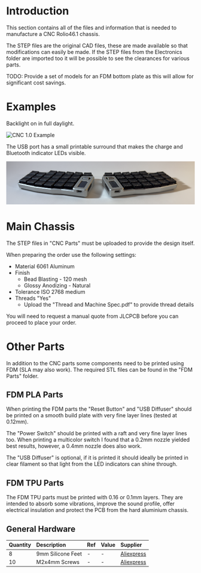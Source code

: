 # Introduction

This section contains all of the files and information that is needed to manufacture a CNC Rolio46.1 chassis.

The STEP files are the original CAD files, these are made available so that modifications can easily be made. If the STEP files from the Electronics folder are imported too it will be possible to see the clearances for various parts.

TODO: Provide a set of models for an FDM bottom plate as this will allow for significant cost savings.

# Examples


Backlight on in full daylight.

![CNC 1.0 Example](../../images/cnc/backlight_on_above.png?raw=true "CNC 1.0 Example")

The USB port has a small printable surround that makes the charge and Bluetooth indicator LEDs visible.

![CNC 1.0 Example](../../images/cnc/from_rear.png?raw=true "CNC 1.0 Example")

# Main Chassis

The STEP files in "CNC Parts" must be uploaded to provide the design itself.

When preparing the order use the following settings:
 * Material 6061 Aluminum
 * Finish
   * Bead Blasting - 120 mesh
   * Glossy Anodizing - Natural
 * Tolerance ISO 2768 medium
 * Threads "Yes"
   * Upload the "Thread and Machine Spec.pdf" to provide thread details

You will need to request a manual quote from JLCPCB before you can proceed to place your order.

# Other Parts

In addition to the CNC parts some components need to be printed using FDM (SLA may also work). The required STL files can be found in the "FDM Parts" folder.

## FDM PLA Parts

When printing the FDM parts the "Reset Button" and "USB Diffuser" should be printed on a smooth build plate with very fine layer lines (tested at 0.12mm).

The "Power Switch" should be printed with a raft and very fine layer lines too. When printing a multicolor switch I found that a 0.2mm nozzle yielded best results, however, a 0.4mm nozzle does also work.

The "USB Diffuser" is optional, if it is printed it should ideally be printed in clear filament so that light from the LED indicators can shine through.

## FDM TPU Parts

The FDM TPU parts must be printed with 0.16 or 0.1mm layers. They are intended to absorb some vibrations, improve the sound profile, offer electrical insulation and protect the PCB from the hard aluminium chassis.

## General Hardware

| Quantity  | Description  | Ref  | Value  | Supplier  |
|:----------|:----------|:----------|:----------|:----------|
| 8  | 9mm Silicone Feet | -  | - | [Aliexpress](https://www.aliexpress.com/item/1005005504977168.html?spm=a2g0o.order_list.order_list_main.67.675e1802ITKJQ5 )  |
| 10 | M2x4mm Screws | -  | -  | [Aliexpress](https://www.aliexpress.com/item/32810872544.html?spm=a2g0o.productlist.main.1.764965e5UFrGqL&algo_pvid=c5686b2b-d8dd-403c-b107-a5b601dd8758&algo_exp_id=c5686b2b-d8dd-403c-b107-a5b601dd8758-0&pdp_npi=4%40dis%21AUD%212.42%211.67%21%21%211.52%21%21%402103209516943107919815919eb511%2112000026955302078%21sea%21AU%21192529469%21S&curPageLogUid=TCVQaWi3Sbah)  |
